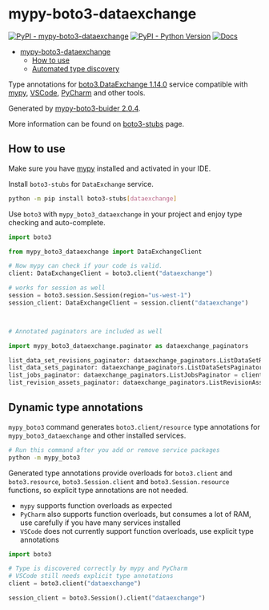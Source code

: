 # mypy-boto3-dataexchange

[![PyPI - mypy-boto3-dataexchange](https://img.shields.io/pypi/v/mypy-boto3-dataexchange.svg?color=blue)](https://pypi.org/project/mypy-boto3-dataexchange)
[![PyPI - Python Version](https://img.shields.io/pypi/pyversions/mypy-boto3-dataexchange.svg?color=blue)](https://pypi.org/project/mypy-boto3-dataexchange)
[![Docs](https://img.shields.io/readthedocs/mypy-boto3-builder.svg?color=blue)](https://mypy-boto3-builder.readthedocs.io/)

- [mypy-boto3-dataexchange](#mypy-boto3-dataexchange)
  - [How to use](#how-to-use)
  - [Automated type discovery](#automated-type-discovery)

Type annotations for
[boto3.DataExchange 1.14.0](https://boto3.amazonaws.com/v1/documentation/api/1.14.0/reference/services/dataexchange.html#DataExchange) service
compatible with [mypy](https://github.com/python/mypy), [VSCode](https://code.visualstudio.com/),
[PyCharm](https://www.jetbrains.com/pycharm/) and other tools.

Generated by [mypy-boto3-buider 2.0.4](https://github.com/vemel/mypy_boto3_builder).

More information can be found on [boto3-stubs](https://pypi.org/project/boto3-stubs/) page.

## How to use

Make sure you have [mypy](https://github.com/python/mypy) installed and activated in your IDE.

Install `boto3-stubs` for `DataExchange` service.

```bash
python -m pip install boto3-stubs[dataexchange]
```

Use `boto3` with `mypy_boto3_dataexchange` in your project and enjoy type checking and auto-complete.

```python
import boto3

from mypy_boto3_dataexchange import DataExchangeClient

# Now mypy can check if your code is valid.
client: DataExchangeClient = boto3.client("dataexchange")

# works for session as well
session = boto3.session.Session(region="us-west-1")
session_client: DataExchangeClient = session.client("dataexchange")



# Annotated paginators are included as well

import mypy_boto3_dataexchange.paginator as dataexchange_paginators

list_data_set_revisions_paginator: dataexchange_paginators.ListDataSetRevisionsPaginator = client.get_paginator("list_data_set_revisions")
list_data_sets_paginator: dataexchange_paginators.ListDataSetsPaginator = client.get_paginator("list_data_sets")
list_jobs_paginator: dataexchange_paginators.ListJobsPaginator = client.get_paginator("list_jobs")
list_revision_assets_paginator: dataexchange_paginators.ListRevisionAssetsPaginator = client.get_paginator("list_revision_assets")
```

## Dynamic type annotations

`mypy_boto3` command generates `boto3.client/resource` type annotations for
`mypy_boto3_dataexchange` and other installed services.

```bash
# Run this command after you add or remove service packages
python -m mypy_boto3
```

Generated type annotations provide overloads for `boto3.client` and `boto3.resource`,
`boto3.Session.client` and `boto3.Session.resource` functions,
so explicit type annotations are not needed.

- `mypy` supports function overloads as expected
- `PyCharm` also supports function overloads, but consumes a lot of RAM, use carefully if you have many services installed
- `VSCode` does not currently support function overloads, use explicit type annotations

```python
import boto3

# Type is discovered correctly by mypy and PyCharm
# VSCode still needs explicit type annotations
client = boto3.client("dataexchange")

session_client = boto3.Session().client("dataexchange")
```